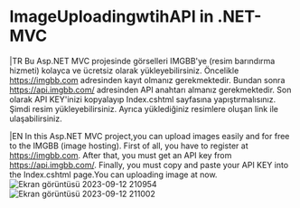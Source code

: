 # ImageUploadingwtihAPI in .NET-MVC
|TR
Bu Asp.NET MVC projesinde görselleri IMGBB'ye (resim barındırma hizmeti) kolayca ve ücretsiz olarak yükleyebilirsiniz. Öncelikle https://imgbb.com adresinden kayıt olmanız gerekmektedir. Bundan sonra https://api.imgbb.com/ adresinden API anahtarı almanız gerekmektedir. Son olarak API KEY'inizi kopyalayıp Index.cshtml sayfasına yapıştırmalısınız. Şimdi resim yükleyebilirsiniz. Ayrıca yüklediğiniz resimlere oluşan link ile ulaşabilirsiniz.

|EN
In this Asp.NET MVC project,you can upload images easily and for free to the IMGBB (image hosting). First of all, you have to register at https://imgbb.com. After that, you must get an API key from https://api.imgbb.com/. Finally, you must copy and paste your API KEY into the Index.cshtml page.You can uploading image at now.
![Ekran görüntüsü 2023-09-12 210954](https://github.com/alitekes1/ImageUploadingwtihAPI_.NET-MVC/assets/112067233/7127b8f7-25cc-4e76-a0c9-3f02a05668b1)
  ![Ekran görüntüsü 2023-09-12 211002](https://github.com/alitekes1/ImageUploadingwtihAPI_.NET-MVC/assets/112067233/cb836d1d-7556-40db-b0d8-07b105266c65)

  
